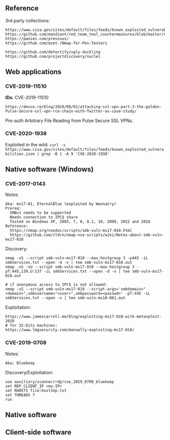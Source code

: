 
## Reference

3rd party collections:

```
https://www.cisa.gov/sites/default/files/feeds/known_exploited_vulnerabilities.json
https://github.com/mandiant/red_team_tool_countermeasures/blob/master/CVEs_red_team_tools.md
https://pwnies.com/previous/
https://github.com/mzet-/Nmap-for-Pen-Testers
```

```
https://github.com/detectify/ugly-duckling
https://github.com/projectdiscovery/nuclei
```

## Web applications

### CVE-2019-11510

**IDs**: CVE-2019-11510

    https://devco.re/blog/2019/09/02/attacking-ssl-vpn-part-3-the-golden-Pulse-Secure-ssl-vpn-rce-chain-with-Twitter-as-case-study/

Pre-auth Arbitrary File Reading from Pulse Secure SSL VPNs.

### CVE-2020-1938

Exploited in the wild: `curl -s https://www.cisa.gov/sites/default/files/feeds/known_exploited_vulnerabilities.json | grep -B 1 -A 9 'CVE-2020-1938'`

## Native software (Windows)

### CVE-2017-0143

Notes:

```
Aka: ms17-01, EternalBlue (exploited by WannaCry)
Prereq:
  SMBv1 needs to be supported
  Needs connection to IPC$ share
  Tested on Windows XP, 2003, 7, 8, 8.1, 10, 2008, 2012 and 2016
Reference:
  https://nmap.org/nsedoc/scripts/smb-vuln-ms17-010.html
  https://github.com/cldrn/nmap-nse-scripts/wiki/Notes-about-smb-vuln-ms17-010
```

Discovery:

```
nmap -sS --script smb-vuln-ms17-010 --max-hostgroup 3 -p445 -iL smbServices.txt --open -d -v | tee smb-vuln-ms17-010.out
nmap -sS -sU --script smb-vuln-ms17-010 --max-hostgroup 3 -pT:445,139,U:137 -iL smbServices.txt --open -d -v | tee smb-vuln-ms17-010.out

# if anonymous access to IPC$ is not allowed:
nmap -sS --script smb-vuln-ms17-010 --script-args='smbdomain="<domain>",smbusername="<user>",smbpassword=<passwd>' -pT:445 -iL smbServices.txt --open -v | tee smb-vuln-ms10-061.out
```

Exploitation:

    https://www.jamescarroll.me/blog/exploiting-ms17-010-with-metasploit-2020
    # for 32-bits machines:
    https://www.lmgsecurity.com/manually-exploiting-ms17-010/

### CVE-2019-0708

Notes:

```
Aka: Bluekeep
```

Discovery/Exploitation:

```
use auxiliary/scanner/rdp/cve_2019_0708_bluekeep
set RDP_CLIENT_IP <my-IP>
set RHOSTS file:hostsUp.txt
set THREADS 7
run
```

## Native software

## Client-side software
